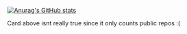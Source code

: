 [![Anurag's GitHub stats](https://github-readme-stats.vercel.app/api?username=Wimfish1)](https://github.com/anuraghazra/github-readme-stats)

Card above isnt really true since it only counts public repos :(
